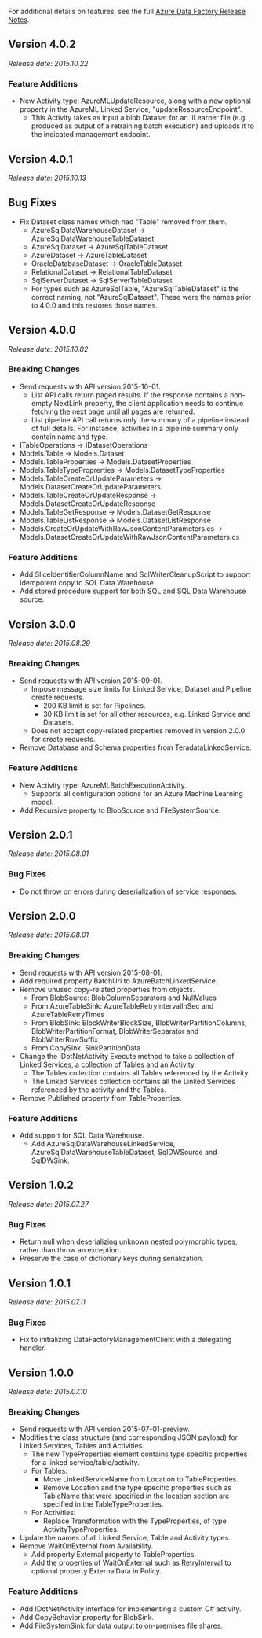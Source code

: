 ﻿For additional details on features, see the full [Azure Data Factory Release Notes](https://azure.microsoft.com/en-us/documentation/articles/data-factory-release-notes). 

## Version 4.0.2
_Release date: 2015.10.22_

### Feature Additions

* New Activity type: AzureMLUpdateResource, along with a new optional property in the AzureML Linked Service, "updateResourceEndpoint". 
   * This Activity takes as input a blob Dataset for an .iLearner file (e.g. produced as output of a retraining batch execution) and uploads it to the indicated management endpoint.


## Version 4.0.1
_Release date: 2015.10.13_

## Bug Fixes
* Fix Dataset class names which had "Table" removed from them. 
    * AzureSqlDataWarehouseDataset → AzureSqlDataWarehouseTableDataset
    * AzureSqlDataset → AzureSqlTableDataset
    * AzureDataset → AzureTableDataset
    * OracleDatabaseDataset → OracleTableDataset
    * RelationalDataset → RelationalTableDataset
    * SqlServerDataset → SqlServerTableDataset
    * For types such as AzureSqlTable, "AzureSqlTableDataset" is the correct naming, not "AzureSqlDataset". These were the names prior to 4.0.0 and this restores those names. 

## Version 4.0.0
_Release date: 2015.10.02_

### Breaking Changes
    
* Send requests with API version 2015-10-01.
    * List API calls return paged results. If the response contains a non-empty NextLink property, the client application needs to continue fetching the next page until all pages are returned.
    * List pipeline API call returns only the summary of a pipeline instead of full details. For instance, activities in a pipeline summary only contain name and type.
* ITableOperations → IDatasetOperations 
* Models.Table → Models.Dataset
* Models.TableProperties → Models.DatasetProperties
* Models.TableTypeProprerties → Models.DatasetTypeProperties
* Models.TableCreateOrUpdateParameters → Models.DatasetCreateOrUpdateParameters
* Models.TableCreateOrUpdateResponse → Models.DatasetCreateOrUpdateResponse
* Models.TableGetResponse → Models.DatasetGetResponse
* Models.TableListResponse → Models.DatasetListResponse
* Models.CreateOrUpdateWithRawJsonContentParameters.cs → Models.DatasetCreateOrUpdateWithRawJsonContentParameters.cs

### Feature Additions
* Add SliceIdentifierColumnName and SqlWriterCleanupScript to support idempotent copy to SQL Data Warehouse.
* Add stored procedure support for both SQL and SQL Data Warehouse source. 


## Version 3.0.0
_Release date: 2015.08.29_

### Breaking Changes
* Send requests with API version 2015-09-01.
    * Impose message size limits for Linked Service, Dataset and Pipeline create requests. 
        * 200 KB limit is set for Pipelines. 
        * 30 KB limit is set for all other resources, e.g. Linked Service and Datasets.     
    * Does not accept copy-related properties removed in version 2.0.0 for create requests. 
* Remove Database and Schema properties from TeradataLinkedService. 



### Feature Additions
* New Activity type: AzureMLBatchExecutionActivity. 
    * Supports all configuration options for an Azure Machine Learning model. 
* Add Recursive property to BlobSource and FileSystemSource. 


## Version 2.0.1
_Release date: 2015.08.01_


### Bug Fixes
* Do not throw on errors during deserialization of service responses.  


## Version 2.0.0
_Release date: 2015.08.01_

### Breaking Changes
* Send requests with API version 2015-08-01. 
* Add required property BatchUri to AzureBatchLinkedService. 
* Remove unused copy-related properties from objects. 
    * From BlobSource: BlobColumnSeparators and NullValues
    * From AzureTableSink: AzureTableRetryIntervalInSec and AzureTableRetryTimes 
    * From BlobSink: BlockWriterBlockSize, BlobWriterPartitionColumns, BlobWriterPartitionFormat, BlobWriterSeparator and BlobWriterRowSuffix 
    * From CopySink: SinkPartitionData 
* Change the IDotNetActivity Execute method to take a collection of Linked Services, a collection of Tables and an Activity. 
    * The Tables collection contains all Tables referenced by the Activity. 
    * The Linked Services collection contains all the Linked Services referenced by the activity and the Tables.
* Remove Published property from TableProperties. 

### Feature Additions
* Add support for SQL Data Warehouse. 
    * Add AzureSqlDataWarehouseLinkedService, AzureSqlDataWarehouseTableDataset, SqlDWSource and SqlDWSink.


## Version 1.0.2
_Release date: 2015.07.27_

### Bug Fixes

* Return null when deserializing unknown nested polymorphic types, rather than throw an exception.
* Preserve the case of dictionary keys during serialization. 


## Version 1.0.1
_Release date: 2015.07.11_

### Bug Fixes

* Fix to initializing DataFactoryManagementClient with a delegating handler. 


## Version 1.0.0
_Release date: 2015.07.10_

### Breaking Changes

* Send requests with API version 2015-07-01-preview. 
* Modifies the class structure (and corresponding JSON payload) for Linked Services, Tables and Activities. 
    * The new TypeProperties element contains type specific properties for a linked service/table/activity. 
    * For Tables:
       * Move LinkedServiceName from Location to TableProperties.
       * Remove Location and the type specific properties such as TableName that were specified in the location section are specified in the TableTypeProperties.
    * For Activities:
       * Replace Transformation with the TypeProperties, of type ActivityTypeProperties.
* Update the names of all Linked Service, Table and Activity types. 
* Remove WaitOnExternal from Availability. 
    * Add property External property to TableProperties.
    * Add the properties of WaitOnExternal such as RetryInterval to optional property ExternalData in Policy.

### Feature Additions

* Add IDotNetActivity interface for implementing a custom C# activity.
* Add CopyBehavior property for BlobSink. 
* Add FileSystemSink for data output to on-premises file shares. 
